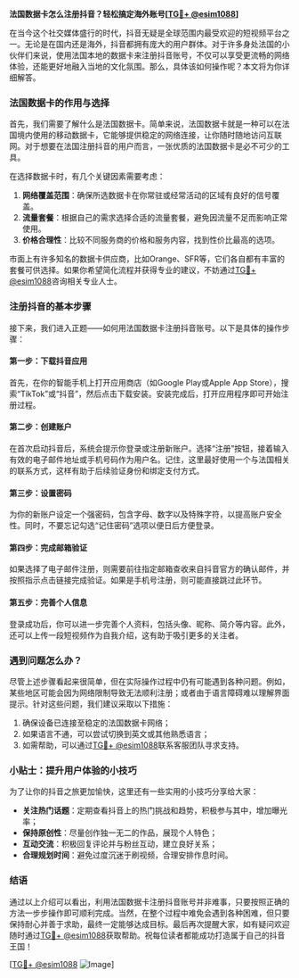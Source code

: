 **法国数据卡怎么注册抖音？轻松搞定海外账号[[TG💪+ @esim1088](https://t.me/s/esim1088)]**

在当今这个社交媒体盛行的时代，抖音无疑是全球范围内最受欢迎的短视频平台之一。无论是在国内还是海外，抖音都拥有庞大的用户群体。对于许多身处法国的小伙伴们来说，使用法国本地的数据卡来注册抖音账号，不仅可以享受更流畅的网络体验，还能更好地融入当地的文化氛围。那么，具体该如何操作呢？本文将为你详细解答。

### 法国数据卡的作用与选择

首先，我们需要了解什么是法国数据卡。简单来说，法国数据卡就是一种可以在法国境内使用的移动数据卡，它能够提供稳定的网络连接，让你随时随地访问互联网。对于想要在法国注册抖音的用户而言，一张优质的法国数据卡是必不可少的工具。

在选择数据卡时，有几个关键因素需要考虑：

1. **网络覆盖范围**：确保所选数据卡在你常驻或经常活动的区域有良好的信号覆盖。
2. **流量套餐**：根据自己的需求选择合适的流量套餐，避免因流量不足而影响正常使用。
3. **价格合理性**：比较不同服务商的价格和服务内容，找到性价比最高的选项。

市面上有许多知名的数据卡供应商，比如Orange、SFR等，它们各自都有丰富的套餐可供选择。如果你希望简化流程并获得专业的建议，不妨通过[TG💪+ @esim1088](https://t.me/s/esim1088)咨询相关专业人士。

### 注册抖音的基本步骤

接下来，我们进入正题——如何用法国数据卡注册抖音账号。以下是具体的操作步骤：

#### 第一步：下载抖音应用
首先，在你的智能手机上打开应用商店（如Google Play或Apple App Store），搜索“TikTok”或“抖音”，然后点击下载安装。安装完成后，打开应用程序即可开始注册过程。

#### 第二步：创建账户
在首次启动抖音后，系统会提示你登录或注册新账户。选择“注册”按钮，接着输入有效的电子邮件地址或手机号码作为用户名。记住，这里最好使用一个与法国相关的联系方式，这样有助于后续验证身份和绑定支付方式。

#### 第三步：设置密码
为你的新账户设定一个强密码，包含字母、数字以及特殊字符，以提高账户安全性。同时，不要忘记勾选“记住密码”选项以便日后方便登录。

#### 第四步：完成邮箱验证
如果选择了电子邮件注册，则需要前往指定邮箱查收来自抖音官方的确认邮件，并按照指示点击链接完成验证。如果是手机号注册，则可能直接跳过此环节。

#### 第五步：完善个人信息
登录成功后，你可以进一步完善个人资料，包括头像、昵称、简介等内容。此外，还可以上传一段短视频作为自我介绍，这有助于吸引更多的关注者。

### 遇到问题怎么办？

尽管上述步骤看起来很简单，但在实际操作过程中仍有可能遇到各种问题。例如，某些地区可能会因为网络限制导致无法顺利注册；或者由于语言障碍难以理解界面提示。针对这些问题，我们建议采取以下措施：

1. 确保设备已连接至稳定的法国数据卡网络；
2. 如果语言不通，可以尝试切换到英文或其他熟悉语言；
3. 如需帮助，可以通过[TG💪+ @esim1088](https://t.me/s/esim1088)联系客服团队寻求支持。

### 小贴士：提升用户体验的小技巧

为了让你的抖音之旅更加愉快，这里还有一些实用的小技巧分享给大家：

- **关注热门话题**：定期查看抖音上的热门挑战和趋势，积极参与其中，增加曝光率；
- **保持原创性**：尽量创作独一无二的作品，展现个人特色；
- **互动交流**：积极回复评论并与粉丝互动，建立良好关系；
- **合理规划时间**：避免过度沉迷于刷视频，合理安排作息时间。

### 结语

通过以上介绍可以看出，利用法国数据卡注册抖音账号并非难事，只要按照正确的方法一步步操作即可顺利完成。当然，在整个过程中难免会遇到各种困难，但只要保持耐心并善于求助，最终一定能够达成目标。最后再次提醒大家，如有疑问欢迎随时通过[TG💪+ @esim1088](https://t.me/s/esim1088)获取帮助。祝每位读者都能成功打造属于自己的抖音王国！

[[TG💪+ @esim1088](https://t.me/s/esim1088) ![Image](https://i.postimg.cc/4NQfJmqS/Snipaste-2025-05-13-00-14-12.png)]